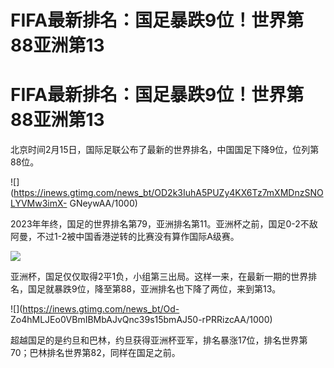 # FIFA最新排名：国足暴跌9位！世界第88亚洲第13

# FIFA最新排名：国足暴跌9位！世界第88亚洲第13

北京时间2月15日，国际足联公布了最新的世界排名，中国国足下降9位，位列第88位。

![](https://inews.gtimg.com/news_bt/OD2k3IuhA5PUZy4KX6Tz7mXMDnzSNOLYVMw3imX-
GNeywAA/1000)

2023年年终，国足的世界排名第79，亚洲排名第11。亚洲杯之前，国足0-2不敌阿曼，不过1-2被中国香港逆转的比赛没有算作国际A级赛。

![](https://inews.gtimg.com/news_bt/O15uvq7urhYciM2hg7RjtfY6MfpdQyvvX9aBvdRTDLjQMAA/1000)

亚洲杯，国足仅仅取得2平1负，小组第三出局。这样一来，在最新一期的世界排名，国足就暴跌9位，降至第88，亚洲排名也下降了两位，来到第13。

![](https://inews.gtimg.com/news_bt/Od-
Zo4hMLJEo0VBmIBMbAJvQnc39s15bmAJ50-rPRRizcAA/1000)

超越国足的是约旦和巴林，约旦获得亚洲杯亚军，排名暴涨17位，排名世界第70；巴林排名世界第82，同样在国足之前。

